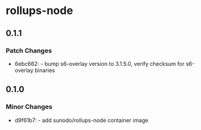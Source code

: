 # rollups-node

## 0.1.1

### Patch Changes

-   6ebc662: - bump s6-overlay version to 3.1.5.0, verify checksum for s6-overlay binaries

## 0.1.0

### Minor Changes

-   d9f61b7: - add sunodo/rollups-node container image
